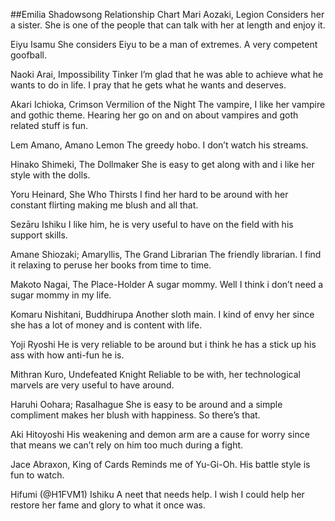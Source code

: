 ##Emilia Shadowsong Relationship Chart
Mari Aozaki, Legion
Considers her a sister. She is one of the people that can talk with her at length and enjoy it.

Eiyu Isamu
She considers Eiyu to be a man of extremes. A very competent goofball.

Naoki Arai, Impossibility Tinker
I’m glad that he was able to achieve what he wants to do in life. I pray that he gets what he wants and deserves.

Akari Ichioka, Crimson Vermilion of the Night
The vampire, I like her vampire and gothic theme. Hearing her go on and on about vampires and goth related stuff is fun.

Lem Amano, Amano Lemon
The greedy hobo. I don’t watch his streams.

Hinako Shimeki, The Dollmaker
She is easy to get along with and i like her style with the dolls.

Yoru Heinard, She Who Thirsts
I find her hard to be around with her constant flirting making me blush and all that.

Sezāru Ishiku
I like him, he is very useful to have on the field with his support skills.

Amane Shiozaki; Amaryllis, The Grand Librarian
The friendly librarian. I find it relaxing to peruse her books from time to time.

Makoto Nagai, The Place-Holder
A sugar mommy. Well I think i don’t need a sugar mommy in my life.

Komaru Nishitani, Buddhirupa
Another sloth main. I kind of envy her since she has a lot of money and is content with life.

Yoji Ryoshi
He is very reliable to be around but i think he has a stick up his ass with how anti-fun he is.

Mithran Kuro, Undefeated Knight
Reliable to be with, her technological marvels are very useful to have around.

Haruhi Oohara; Rasalhague
She is easy to be around and a simple compliment makes her blush with happiness. So there’s that.

Aki Hitoyoshi
His weakening and demon arm are a cause for worry since that means we can’t rely on him too much during a fight.

Jace Abraxon, King of Cards
Reminds me of Yu-Gi-Oh. His battle style is fun to watch.

Hifumi (@H1FVM1) Ishiku
A neet that needs help. I wish I could help her restore her fame and glory to what it once was.